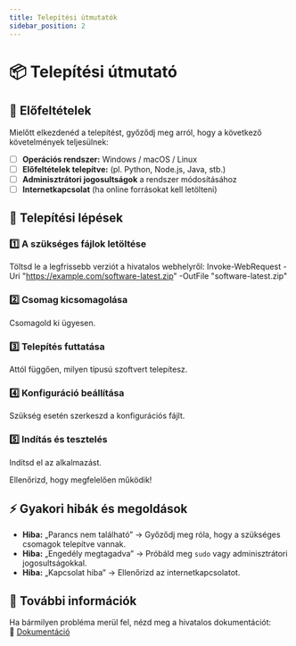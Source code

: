 ```yaml
---
title: Telepítési útmutatók
sidebar_position: 2
---
```

# 📦 Telepítési útmutató

## 📝 Előfeltételek
Mielőtt elkezdenéd a telepítést, győződj meg arról, hogy a következő követelmények teljesülnek:
- [ ] **Operációs rendszer:** Windows / macOS / Linux
- [ ] **Előfeltételek telepítve:** (pl. Python, Node.js, Java, stb.)
- [ ] **Adminisztrátori jogosultságok** a rendszer módosításához
- [ ] **Internetkapcsolat** (ha online forrásokat kell letölteni)

## 🔄 Telepítési lépések

### 1️⃣ A szükséges fájlok letöltése
Töltsd le a legfrissebb verziót a hivatalos webhelyről:
Invoke-WebRequest -Uri "https://example.com/software-latest.zip" -OutFile "software-latest.zip"

### 2️⃣ Csomag kicsomagolása
Csomagold ki ügyesen.

### 3️⃣ Telepítés futtatása
Attól függően, milyen típusú szoftvert telepítesz.

### 4️⃣ Konfiguráció beállítása
Szükség esetén szerkeszd a konfigurációs fájlt.

### 5️⃣ Indítás és tesztelés
Indítsd el az alkalmazást.

Ellenőrizd, hogy megfelelően működik!

## ⚡ Gyakori hibák és megoldások
- **Hiba:** „Parancs nem található” → Győződj meg róla, hogy a szükséges csomagok telepítve vannak.
- **Hiba:** „Engedély megtagadva” → Próbáld meg `sudo` vagy adminisztrátori jogosultságokkal.
- **Hiba:** „Kapcsolat hiba” → Ellenőrizd az internetkapcsolatot.

## 📌 További információk
Ha bármilyen probléma merül fel, nézd meg a hivatalos dokumentációt:  
🔗 [Dokumentáció](https://example.com/docs)

